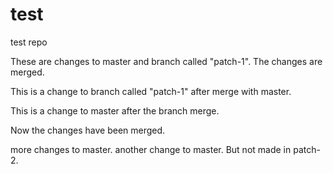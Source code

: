 # test
test repo

These are changes to master and branch called "patch-1". The changes are merged.


This is a change to branch called "patch-1" after merge with master.

This is a change to master after the branch merge.

Now the changes have been merged.

more changes to master.
another change to master. But not made in patch-2.
